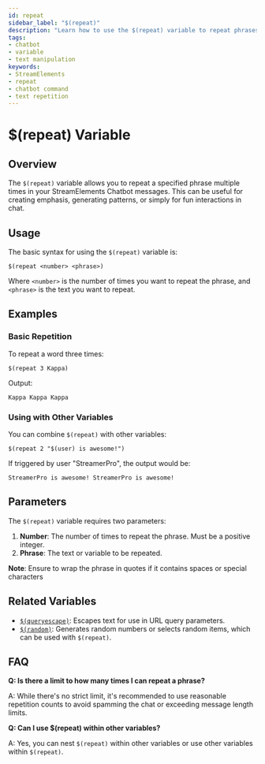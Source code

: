 ```yaml
---
id: repeat
sidebar_label: "$(repeat)"
description: "Learn how to use the $(repeat) variable to repeat phrases in StreamElements Chatbot. Includes usage, examples, and parameters."
tags:
- chatbot
- variable
- text manipulation
keywords:
- StreamElements
- repeat
- chatbot command
- text repetition
---
```


# $(repeat) Variable

## Overview

The `$(repeat)` variable allows you to repeat a specified phrase multiple times in your StreamElements Chatbot messages. This can be useful for creating emphasis, generating patterns, or simply for fun interactions in chat.

## Usage

The basic syntax for using the `$(repeat)` variable is:

```
$(repeat <number> <phrase>)
```

Where `<number>` is the number of times you want to repeat the phrase, and `<phrase>` is the text you want to repeat.

## Examples

### Basic Repetition

To repeat a word three times:

```
$(repeat 3 Kappa)
```

Output:
```
Kappa Kappa Kappa
```

### Using with Other Variables

You can combine `$(repeat)` with other variables:

```
$(repeat 2 "$(user) is awesome!")
```

If triggered by user "StreamerPro", the output would be:
```
StreamerPro is awesome! StreamerPro is awesome!
```

## Parameters

The `$(repeat)` variable requires two parameters:

1. **Number**: The number of times to repeat the phrase. Must be a positive integer.
2. **Phrase**: The text or variable to be repeated.

**Note**: Ensure to wrap the phrase in quotes if it contains spaces or special characters

## Related Variables

- [`$(queryescape)`](queryescape.md): Escapes text for use in URL query parameters.
- [`$(random)`](random.md): Generates random numbers or selects random items, which can be used with `$(repeat)`.

## FAQ

**Q: Is there a limit to how many times I can repeat a phrase?**

A: While there's no strict limit, it's recommended to use reasonable repetition counts to avoid spamming the chat or exceeding message length limits.

**Q: Can I use $(repeat) within other variables?**

A: Yes, you can nest `$(repeat)` within other variables or use other variables within `$(repeat)`.
